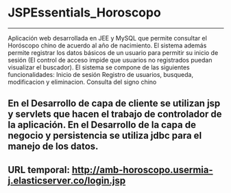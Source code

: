 # JSPEssentials_Horoscopo
-------------------------

Aplicación web desarrollada en JEE y MySQL que permite consultar el Horóscopo chino de acuerdo al año
de nacimiento. 
El sistema además permite registrar los datos básicos de un usuario para permitir su inicio de sesión (El control de acceso impide que usuarios no registrados puedan visualizar el buscador). 
El sistema se compone de las siguientes funcionalidades:
Inicio de sesión
Registro de usuarios, busqueda, modificacion y eliminacion.
Consulta del signo chino

En el Desarrollo de capa de cliente se utilizan jsp y servlets que hacen el trabajo de controlador de la
aplicación.
En el Desarrollo de la capa de negocio y persistencia se utiliza jdbc para el manejo de los datos.
-------------------------

URL temporal: http://amb-horoscopo.usermia-j.elasticserver.co/login.jsp
-------------------------
